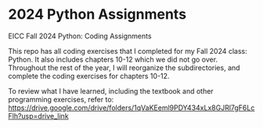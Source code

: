 # 2024 Python Assignments
EICC Fall 2024 Python: Coding Assignments

This repo has all coding exercises that I completed for my Fall 2024 class: Python. It also includes chapters 10-12 which we did not go over. Throughout the rest of the year, I will reorganize the subdirectories, and complete the coding exercises for chapters 10-12.

To review what I have learned, including the textbook and other programming exercises, refer to: https://drive.google.com/drive/folders/1qVaKEeml9PDY434xLx8GJRl7gF6LcFlh?usp=drive_link
